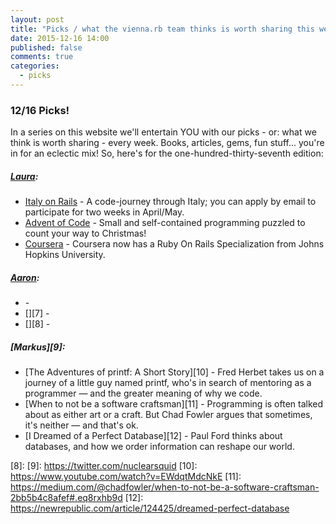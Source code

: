```yaml
---
layout: post
title: "Picks / what the vienna.rb team thinks is worth sharing this week"
date: 2015-12-16 14:00
published: false
comments: true
categories:
  - picks
---
```


### 12/16 Picks!

In a series on this website we'll entertain YOU with our picks - or: what we think is worth sharing - every week.
Books, articles, gems, fun stuff... you're in for an eclectic mix! So, here's for the one-hundred-thirty-seventh edition:

##### [Laura][1]:
- [Italy on Rails][2] - A code-journey through Italy; you can apply by email to participate for two weeks in April/May.
- [Advent of Code][3] - Small and self-contained programming puzzled to count your way to Christmas!
- [Coursera][4] - Coursera now has a Ruby On Rails Specialization from Johns Hopkins University.

##### [Aaron][5]:
- [][6] - 
- [][7] - 
- [][8] -

##### [Markus][9]:
- [The Adventures of printf: A Short Story][10] - Fred Herbet takes us on a journey of a little guy named printf, who's in search of mentoring as a programmer &mdash; and the greater meaning of why we code.
- [When to not be a software craftsman][11] - Programming is often talked about as either art or a craft. But Chad Fowler argues that sometimes, it's neither &mdash; and that's ok.
- [I Dreamed of a Perfect Database][12] - Paul Ford thinks about databases, and how we order information can reshape our world.


[1]: http://www.twitter.com/alicetragedy
[2]: http://www.italyonrails.com/
[3]: http://adventofcode.com/
[4]: https://www.coursera.org/specializations/ruby-on-rails
[5]: http://www.twitter.com/mraaroncruz
[6]:
[7]:
[8]:
[9]: https://twitter.com/nuclearsquid
[10]: https://www.youtube.com/watch?v=EWdqtMdcNkE
[11]: https://medium.com/@chadfowler/when-to-not-be-a-software-craftsman-2bb5b4c8afef#.eq8rxhb9d
[12]: https://newrepublic.com/article/124425/dreamed-perfect-database
